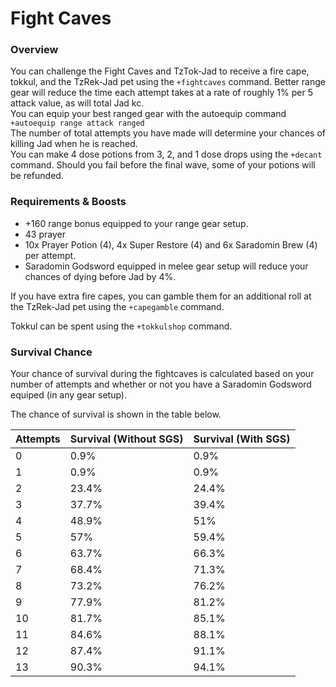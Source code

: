 # Fight Caves

### Overview

You can challenge the Fight Caves and TzTok-Jad to receive a fire cape, tokkul, and the TzRek-Jad pet using the `+fightcaves` command. Better range gear will reduce the time each attempt takes at a rate of roughly 1% per 5 attack value, as will total Jad kc. \
You can equip your best ranged gear with the autoequip command `+autoequip range attack ranged`\
The number of total attempts you have made will determine your chances of killing Jad when he is reached.\
You can make 4 dose potions from 3, 2, and 1 dose drops using the `+decant` command. Should you fail before the final wave, some of your potions will be refunded.

### Requirements & Boosts

* \+160 range bonus equipped to your range gear setup.
* 43 prayer&#x20;
* 10x Prayer Potion (4), 4x Super Restore (4) and 6x Saradomin Brew (4) per attempt.
* Saradomin Godsword equipped in melee gear setup will reduce your chances of dying before Jad by 4%.

If you have extra fire capes, you can gamble them for an additional roll at the TzRek-Jad pet using the `+capegamble` command.

Tokkul can be spent using the `+tokkulshop` command.

### Survival Chance

Your chance of survival during the fightcaves is calculated based on your number of attempts and whether or not you have a Saradomin Godsword equiped (in any gear setup).

The chance of survival is shown in the table below.

| Attempts | Survival (Without SGS) | Survival (With SGS) |
| -------- | ---------------------- | ------------------- |
| 0        | 0.9%                   | 0.9%                |
| 1        | 0.9%                   | 0.9%                |
| 2        | 23.4%                  | 24.4%               |
| 3        | 37.7%                  | 39.4%               |
| 4        | 48.9%                  | 51%                 |
| 5        | 57%                    | 59.4%               |
| 6        | 63.7%                  | 66.3%               |
| 7        | 68.4%                  | 71.3%               |
| 8        | 73.2%                  | 76.2%               |
| 9        | 77.9%                  | 81.2%               |
| 10       | 81.7%                  | 85.1%               |
| 11       | 84.6%                  | 88.1%               |
| 12       | 87.4%                  | 91.1%               |
| 13       | 90.3%                  | 94.1%               |
